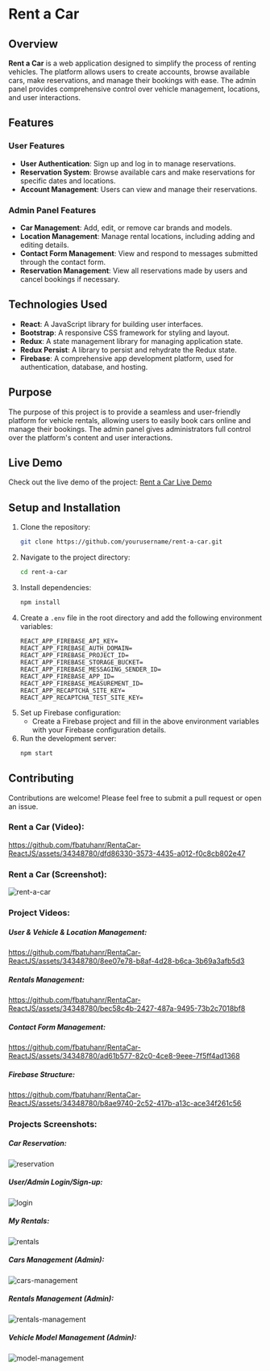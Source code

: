 # Rent a Car

## Overview

**Rent a Car** is a web application designed to simplify the process of renting vehicles. The platform allows users to create accounts, browse available cars, make reservations, and manage their bookings with ease. The admin panel provides comprehensive control over vehicle management, locations, and user interactions.

## Features

### User Features
- **User Authentication**: Sign up and log in to manage reservations.
- **Reservation System**: Browse available cars and make reservations for specific dates and locations.
- **Account Management**: Users can view and manage their reservations.

### Admin Panel Features
- **Car Management**: Add, edit, or remove car brands and models.
- **Location Management**: Manage rental locations, including adding and editing details.
- **Contact Form Management**: View and respond to messages submitted through the contact form.
- **Reservation Management**: View all reservations made by users and cancel bookings if necessary.

## Technologies Used

- **React**: A JavaScript library for building user interfaces.
- **Bootstrap**: A responsive CSS framework for styling and layout.
- **Redux**: A state management library for managing application state.
- **Redux Persist**: A library to persist and rehydrate the Redux state.
- **Firebase**: A comprehensive app development platform, used for authentication, database, and hosting.

## Purpose

The purpose of this project is to provide a seamless and user-friendly platform for vehicle rentals, allowing users to easily book cars online and manage their bookings. The admin panel gives administrators full control over the platform's content and user interactions.


## Live Demo

Check out the live demo of the project: [Rent a Car Live Demo](https://rentacar-reactjs.vercel.app/)

## Setup and Installation

1. Clone the repository:
    ```bash
    git clone https://github.com/yourusername/rent-a-car.git
    ```
2. Navigate to the project directory:
    ```bash
    cd rent-a-car
    ```
3. Install dependencies:
    ```bash
    npm install
    ```
4. Create a `.env` file in the root directory and add the following environment variables:
    ```plaintext
    REACT_APP_FIREBASE_API_KEY=
    REACT_APP_FIREBASE_AUTH_DOMAIN=
    REACT_APP_FIREBASE_PROJECT_ID=
    REACT_APP_FIREBASE_STORAGE_BUCKET=
    REACT_APP_FIREBASE_MESSAGING_SENDER_ID=
    REACT_APP_FIREBASE_APP_ID=
    REACT_APP_FIREBASE_MEASUREMENT_ID=
    REACT_APP_RECAPTCHA_SITE_KEY=
    REACT_APP_RECAPTCHA_TEST_SITE_KEY=
    ```
5. Set up Firebase configuration:
    - Create a Firebase project and fill in the above environment variables with your Firebase configuration details.
6. Run the development server:
    ```bash
    npm start
    ```

## Contributing

Contributions are welcome! Please feel free to submit a pull request or open an issue.

### Rent a Car (Video):
https://github.com/fbatuhanr/RentaCar-ReactJS/assets/34348780/dfd86330-3573-4435-a012-f0c8cb802e47

### Rent a Car (Screenshot):
![rent-a-car](https://github.com/fbatuhanr/RentaCar-ReactJS/assets/34348780/33b709f4-e6ca-468a-8c49-c602151f8e70)


### Project Videos:

##### User & Vehicle & Location Management:
https://github.com/fbatuhanr/RentaCar-ReactJS/assets/34348780/8ee07e78-b8af-4d28-b6ca-3b69a3afb5d3

##### Rentals Management:
https://github.com/fbatuhanr/RentaCar-ReactJS/assets/34348780/bec58c4b-2427-487a-9495-73b2c7018bf8

##### Contact Form Management:
https://github.com/fbatuhanr/RentaCar-ReactJS/assets/34348780/ad61b577-82c0-4ce8-9eee-7f5ff4ad1368

##### Firebase Structure:
https://github.com/fbatuhanr/RentaCar-ReactJS/assets/34348780/b8ae9740-2c52-417b-a13c-ace34f261c56 

### Projects Screenshots:

##### Car Reservation:
![reservation](https://github.com/fbatuhanr/RentaCar-ReactJS/assets/34348780/1e27d38f-74ba-4018-b64a-fa16c2bc872a)

##### User/Admin Login/Sign-up:
![login](https://github.com/fbatuhanr/RentaCar-ReactJS/assets/34348780/23a377f2-fc75-44f5-aa83-e24e8e03bb75)

##### My Rentals:
![rentals](https://github.com/fbatuhanr/RentaCar-ReactJS/assets/34348780/6a1a95f7-4693-40ce-abbe-28af4df24103)

##### Cars Management (Admin):
![cars-management](https://github.com/fbatuhanr/RentaCar-ReactJS/assets/34348780/09c475ce-ebe4-4db7-919f-0d09e6f1f0cd)

##### Rentals Management (Admin):
![rentals-management](https://github.com/fbatuhanr/RentaCar-ReactJS/assets/34348780/10f554f2-9936-4526-9d26-93e1ade5feba)

##### Vehicle Model Management (Admin):
![model-management](https://github.com/fbatuhanr/RentaCar-ReactJS/assets/34348780/c7eb16b9-7dab-4995-8acc-0c5d3ee8ee6e)

